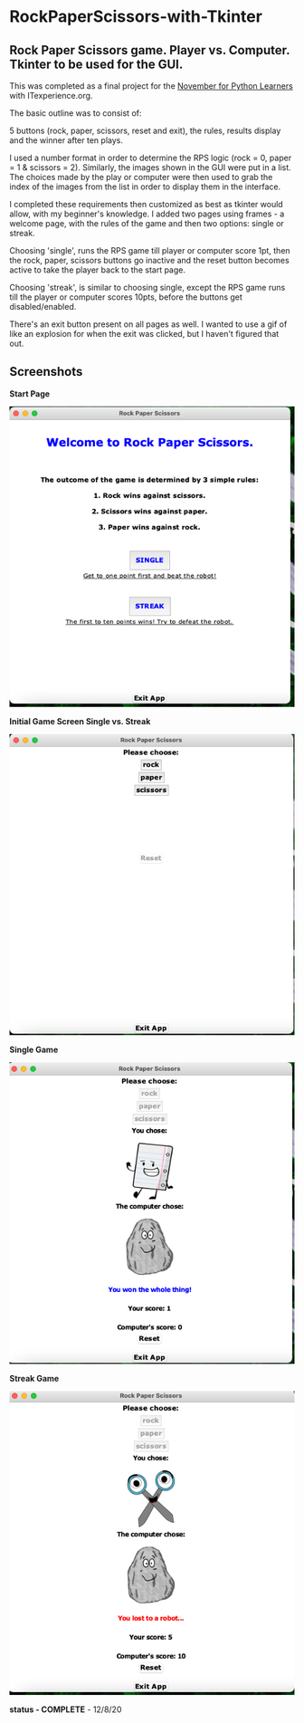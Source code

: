 # RockPaperScissors-with-Tkinter
## Rock Paper Scissors game. Player vs. Computer. Tkinter to be used for the GUI. 

This was completed as a final project for the [November for Python Learners](https://sites.google.com/view/itexperience-python-class/home) with ITexperience.org.

The basic outline was to consist of:

5 buttons (rock, paper, scissors, reset and exit), the rules, results display and the winner after ten plays.

I used a number format in order to determine the RPS logic (rock = 0, paper = 1 & scissors = 2). Similarly, the images shown in the GUI were put in a list. The choices made by the play or computer were then used to grab the index of the images from the list in order to display them in the interface.

I completed these requirements then customized as best as tkinter would allow, with my beginner's knowledge. I added two pages using frames - a welcome page, with the rules of the game and then two options: single or streak.

Choosing 'single', runs the RPS game till player or computer score 1pt, then the rock, paper, scissors buttons go inactive and the reset button becomes active to take the player back to the start page. 

Choosing 'streak', is similar to choosing single, except the RPS game runs till the player or computer scores 10pts, before the buttons get disabled/enabled.

There's an exit button present on all pages as well. I wanted to use a gif of like an explosion for when the exit was clicked, but I haven't figured that out. 

## Screenshots

**Start Page**

![RPS Start Page](https://github.com/gervanna/RockPaperScissors-with-Tkinter/blob/main/Screenshots/RPS%20StartPage.png)

**Initial Game Screen Single vs. Streak**

![RPS Initial Game Screen](https://github.com/gervanna/RockPaperScissors-with-Tkinter/blob/main/Screenshots/RPS%20InitialGameScreen.png)

**Single Game**

![RPS Single Game](https://github.com/gervanna/RockPaperScissors-with-Tkinter/blob/main/Screenshots/RPS%20SingleGame.png)

**Streak Game**

![RPS Streak Game](https://github.com/gervanna/RockPaperScissors-with-Tkinter/blob/main/Screenshots/RPS%20StreakGame.png)

**status - COMPLETE** - 12/8/20